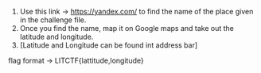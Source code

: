 1. Use this link -> https://yandex.com/ to find the name of the place given in the challenge file.
2. Once you find the name, map it on Google maps and take out the latitude and longitude.
3. [Latitude and Longitude can be found int address bar] 

flag format -> LITCTF{lattitude,longitude}
